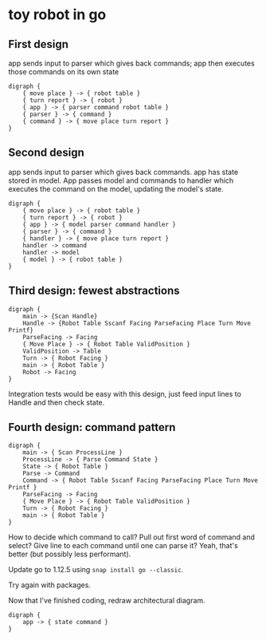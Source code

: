 # toy robot in go

## First design

app sends input to parser which gives back commands; app then executes those commands on its own state

```graphviz
digraph {
    { move place } -> { robot table }
    { turn report } -> { robot }
    { app } -> { parser command robot table }
    { parser } -> { command }
    { command } -> { move place turn report }
}
```

## Second design
 
app sends input to parser which gives back commands. app has state stored in model. App passes model and commands to handler which executes the command on the model, updating the model's state.

```graphviz
digraph {
    { move place } -> { robot table }
    { turn report } -> { robot }
    { app } -> { model parser command handler }
    { parser } -> { command }
    { handler } -> { move place turn report }
    handler -> command
    handler -> model
    { model } -> { robot table }
}
```

## Third design: fewest abstractions

```graphviz
digraph {
    main -> {Scan Handle}
    Handle -> {Robot Table Sscanf Facing ParseFacing Place Turn Move Printf}
    ParseFacing -> Facing
    { Move Place } -> { Robot Table ValidPosition }
    ValidPosition -> Table
    Turn -> { Robot Facing }
    main -> { Robot Table }
    Robot -> Facing
}
```

Integration tests would be easy with this design, just feed input lines to Handle and then check state.

## Fourth design: command pattern

```graphviz
digraph {
    main -> { Scan ProcessLine }
    ProcessLine -> { Parse Command State } 
    State -> { Robot Table }
    Parse -> Command
    Command -> { Robot Table Sscanf Facing ParseFacing Place Turn Move Printf }
    ParseFacing -> Facing
    { Move Place } -> { Robot Table ValidPosition }
    Turn -> { Robot Facing }
    main -> { Robot Table }
}
```

How to decide which command to call? Pull out first word of command and select? Give line to each command until one can parse it? Yeah, that's better (but possibly less performant).

Update go to 1.12.5 using `snap install go --classic`.

Try again with packages.

Now that I've finished coding, redraw architectural diagram.

```graphviz
digraph {
    app -> { state command }
}
```